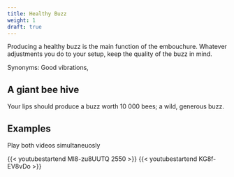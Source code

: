 ```yaml
---
title: Healthy Buzz
weight: 1
draft: true
---
```


Producing a healthy buzz is the main function of the embouchure. Whatever
adjustments you do to your setup, keep the quality of the buzz in mind.


Synonyms: Good vibrations,

## A giant bee hive

Your lips should produce a buzz worth 10 000 bees; a wild, generous buzz.


## Examples

Play both videos simultaneuosly 

{{< youtubestartend Ml8-zu8UUTQ 2550 >}}
{{< youtubestartend KG8f-EV8vDo >}}

